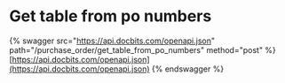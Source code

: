 # Get table from po numbers

{% swagger src="https://api.docbits.com/openapi.json" path="/purchase_order/get_table_from_po_numbers" method="post" %}
[https://api.docbits.com/openapi.json](https://api.docbits.com/openapi.json)
{% endswagger %}
